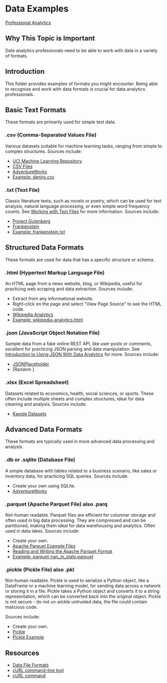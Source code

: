 # Data Examples

[Professional Analytics](https://github.com/denisecase/pro-analytics)

## Why This Topic is Important

Data analytics professionals need to be able to work with data in a variety of formats.

## Introduction

This folder provides examples of formats you might encounter.
Being able to recognize and work with data formats is crucial for data analytics professionals.

## Basic Text Formats

These formats are primarily used for simple text data.

### .csv (Comma-Separated Values File)

Various datasets suitable for machine learning tasks, ranging from simple to complex structures.
Sources include:

- [UCI Machine Learning Repository](https://archive.ics.uci.edu/ml/index.php)
- [CSV Files](https://people.sc.fsu.edu/~jburkardt/data/csv/csv.html)
- [AdventureWorks](https://github.com/nuitsjp/AdventureWorks-for-SQLite/tree/master/Source)
- [Example: deniro.csv](./csv/deniro.csv)

### .txt (Text File)

Classic literature texts, such as novels or poetry, which can be used for text analysis, natural language processing, or even simple word frequency counts. See [Working with Text Files](https://cs.brown.edu/courses/csci0112/fall-2020/lectures/working-with-text-files.html) for more information.
Sources include:

- [Project Gutenberg](https://www.gutenberg.org/)
- [Frankenstein](https://www.gutenberg.org/files/84/84-0.txt)
- [Example: frankenstein.txt](./txt/frankenstein.txt)

## Structured Data Formats

These formats are used for data that has a specific structure or schema.

### .html (Hypertext Markup Language File)

An HTML page from a news website, blog, or Wikipedia, useful for practicing web scraping and data extraction.
Sources include:

- Extract from any informational website.
- Right-click on the page and select "View Page Source" to see the HTML code.
- [Wikipedia Analytics](https://en.wikipedia.org/wiki/Analytics)
- [Example: wikipedia-analytics.html](./html/wikipedia-analytics.html)

### .json (JavaScript Object Notation File)

Sample data from a fake online REST API, like user posts or comments, excellent for practicing JSON parsing and data manipulation. See [Introduction to Using JSON With Data Analytics](https://bootcamp.berkeley.edu/resources/coding/learn-data-analytics/introduction-to-using-json-with-data-analytics/) for more.
Sources include:

- [JSONPlaceholder](https://jsonplaceholder.typicode.com/)
- [Random ]

### .xlsx (Excel Spreadsheet)

Datasets related to economics, health, social sciences, or sports. These often include multiple sheets and complex structures, ideal for data cleaning and analysis.
Sources include:

- [Kaggle Datasets](https://www.kaggle.com/datasets)

## Advanced Data Formats

These formats are typically used in more advanced data processing and analysis.

### .db or .sqlite (Database File)

A simple database with tables related to a business scenario, like sales or inventory data, for practicing SQL queries.
Sources include:

- Create your own using SQLite.
- [AdventureWorks](https://github.com/nuitsjp/AdventureWorks-for-SQLite/blob/master/Source/instawltdb.sql)

### .parquet (Apache Parquet File) also .parq

Not-human readable. Parquet files are efficient for columnar storage and often used in big data processing. They are compressed and can be partitioned, making them ideal for data warehousing and analytics. Often used in data lakes.
Sources include:

- Create your own.
- [Apache Parquet Example Files](https://github.com/apache/parquet-testing)
- [Reading and Writing the Apache Parquet Format](https://arrow.apache.org/docs/python/parquet.html)
- [Example: parquet-nan_in_stats.parquet](./parquet/nan_in_stats.parquet)

### .pickle (Pickle File) also .pkl

Not-human readable. Pickle is used to serialize a Python object, like a DataFrame or a machine learning model, for sending data across a network or storing it in a file.
Pickle takes a Python object and converts it to a string representation, which can be converted back into the original object.
Pickle is not secure - do not un-pickle untrusted data, the file could contain malicious code.

Sources include:

- Create your own.
- [Pickle](https://docs.python.org/3/library/pickle.html)
- [Pickle Example](https://www.datacamp.com/community/tutorials/pickle-python-tutorial)

## Resources

- [Data File Formats](https://en.wikipedia.org/wiki/List_of_file_formats#Data_file_formats)
- [cURL command-line tool](https://curl.se/)
- [cURL command](https://everything.curl.dev/)
